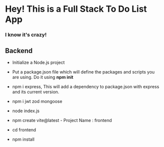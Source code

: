 # Hey! This is a Full Stack To Do List App

### I know it's crazy!

## Backend
- Initialize a Node.js project
- Put a package.json file which will define the packages and scripts you are using. Do it using **npm init**
- npm i express, This will add a dependency to package.json with express and its current version.
- npm i jwt zod mongoose
- node index.js

- npm create vite@latest - Project Name : frontend
- cd frontend
- npm install